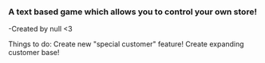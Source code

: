 <h3>A text based game which allows you to control your own store!</h3>

-Created by null <3

Things to do:
Create new "special customer" feature!
Create expanding customer base!
